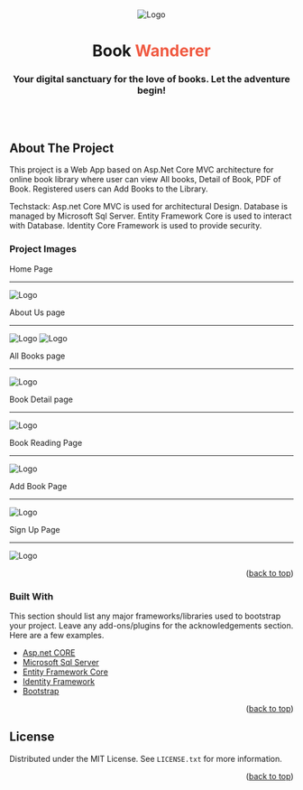 <div id="top"></div>

<br />
<div align="center">
  <p align="center">
  <img src="./Screenshot/Logo.png" alt="Logo">
   
  
   <h1 class=" text-center">Book  <span style="color: #F05941 ">Wanderer</span> </h1>
   <h3> Your digital sanctuary for the love of books. Let the adventure begin! </h3>
    <br />
    <br />
    
   
  </p>
</div>

<!-- ABOUT THE PROJECT -->

## About The Project

This project is a Web App based on Asp.Net Core MVC architecture for online book library where user can view All books, Detail of Book, PDF of Book. Registered users can Add Books to the Library.

Techstack: Asp.net Core MVC is used for architectural Design. Database is managed by Microsoft Sql Server. Entity Framework Core is used to interact with Database. Identity Core Framework is used to provide security.

### Project Images

Home Page

---

<img src="./Screenshot/Home.png" alt="Logo">



About Us page

---

<img src="./Screenshot/About1.png" alt="Logo">




<img src="./Screenshot/About2.png" alt="Logo">



All Books page

---

<img src="./Screenshot/AllBooks.png" alt="Logo">



Book Detail page

---

<img src="./Screenshot/Book.png" alt="Logo">



Book Reading Page

---

<img src="./Screenshot/Book2.png" alt="Logo">



Add Book Page

---

<img src="./Screenshot/AddBook.png" alt="Logo">



Sign Up Page

---

<img src="./Screenshot/SignUp.png" alt="Logo">



<p align="right">(<a href="#top">back to top</a>)</p>

### Built With

This section should list any major frameworks/libraries used to bootstrap your project. Leave any add-ons/plugins for the acknowledgements section. Here are a few examples.

- [Asp.net CORE](https://dotnet.microsoft.com/en-us/apps/aspnet)
- [Microsoft Sql Server](https://www.microsoft.com/en-in/sql-server)
- [Entity Framework Core](https://learn.microsoft.com/en-us/ef/)
- [Identity Framework](https://learn.microsoft.com/en-us/aspnet/core/security/authentication/identity?view=aspnetcore-8.0&tabs=visual-studio)
- [Bootstrap](https://getbootstrap.com)

<p align="right">(<a href="#top">back to top</a>)</p>

<!-- LICENSE -->

## License

Distributed under the MIT License. See `LICENSE.txt` for more information.

<p align="right">(<a href="#top">back to top</a>)</p>
